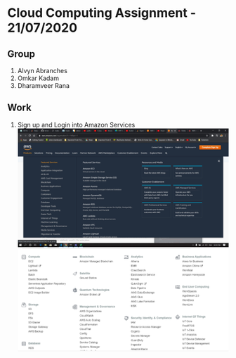 # Cloud Computing Assignment - 21/07/2020

## Group
1. Alvyn Abranches
2. Omkar Kadam
3. Dharamveer Rana

## Work
1. Sign up and Login into Amazon Services
![Amazon Services](docs/1.jpg)<br> 
![Amazon Compute](docs/1.png)<br>
![]()<br>
![]()<br>
